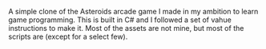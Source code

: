 A simple clone of the Asteroids arcade game I made in my ambition to learn game programming. This is built in C# and I followed a set of vahue instructions to make it. Most of the assets are not mine, but most of the scripts are (except for a select few).
